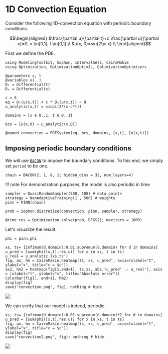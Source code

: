 # 1D Convection Equation

Consider the following 1D-convection equation with periodic boundary conditions.

```math
\begin{aligned}
&\frac{\partial u}{\partial t}+c \frac{\partial u}{\partial x}=0, x \in[0,1], t \in[0,1] \\
&u(x, 0)=sin(2\pi x) \\
\end{aligned}
```

First we define the PDE.

```@example convection
using ModelingToolkit, Sophon, IntervalSets, CairoMakie
using Optimization, OptimizationOptimJL, OptimizationOptimisers

@parameters x, t
@variables u(..)
Dₜ = Differential(t)
Dₓ = Differential(x)

c = 6
eq = Dₜ(u(x,t)) + c * Dₓ(u(x,t)) ~ 0
u_analytic(x,t) = sinpi(2*(x-c*t))

domains = [x ∈ 0..1, t ∈ 0..1]

bcs = [u(x,0) ~ u_analytic(x,0)]

@named convection = PDESystem(eq, bcs, domains, [x,t], [u(x,t)])
```
## Imposing periodic boundary conditions
We will use [`BACON`](@ref) to impose the boundary conditions. To this end, we simply set `period` to be one.

```@example convection
chain = BACON(2, 1, 8, 1; hidden_dims = 32, num_layers=4)
```

!!! note
    For demonstration purposes, the model is also periodic in time

```@example convection
sampler = QuasiRandomSampler(500, 100) # data points
strategy = NonAdaptiveTraining(1 , 500) # weights
pinn = PINN(chain)

prob = Sophon.discretize(convection, pinn, sampler, strategy) 

@time res = Optimization.solve(prob, BFGS(); maxiters = 1000)
```

Let's visualize the result.

```@example convection
phi = pinn.phi

xs, ts= [infimum(d.domain):0.01:supremum(d.domain) for d in domains]
u_pred = [sum(phi([x,t],res.u)) for x in xs, t in ts]
u_real = u_analytic.(xs,ts')
fig, ax, hm = CairoMakie.heatmap(ts, xs, u_pred', axis=(xlabel="t", ylabel="x", title="c = $c"))
ax2, hm2 = heatmap(fig[1,end+1], ts,xs, abs.(u_pred' .- u_real'), axis = (xlabel="t", ylabel="x", title="Absolute error"))
Colorbar(fig[:, end+1], hm2)
display(fig)
save("convection.png", fig); nothing # hide
```
![](convection.png)

We can verify that our model is indeed, periodic.

```@example convection
xs, ts= [infimum(d.domain):0.01:supremum(d.domain)*2 for d in domains]
u_pred = [sum(phi([x,t],res.u)) for x in xs, t in ts]
fig, ax, hm = CairoMakie.heatmap(ts, xs, u_pred', axis=(xlabel="t", ylabel="x", title="c = $c"))
display(fig)
save("convection2.png", fig); nothing # hide
```
![](convection2.png)

